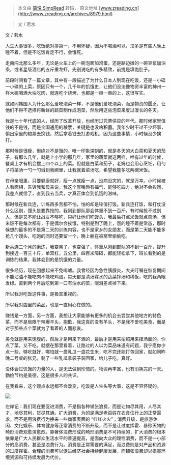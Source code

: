 > 本文由 [简悦 SimpRead](http://ksria.com/simpread/) 转码， 原文地址 [www.zreading.cn](http://www.zreading.cn/archives/8979.html)

> 文 / 若水

文 / 若水

人生大事很多，吃饭绝对排第一，不用怀疑，因为不喝酒可以，顶多是有些人晚上睡不着，但是不吃饭肯定不行，会饿死。

走南闯北那么多年，无论是火车上的一碗泡面加鸡蛋，还是路边摊的一碗豆浆加油条，或者星级酒店的五斤重龙虾，先别说吃的有多精致，前提是填饱肚子。

前段时间看了一篇文章，其中有一段描述了为什么日本人到现在吃饭，还是一小碟一小碟的上菜，原因只有一个，几千年的饥饿史，让他们没法像物资丰富的神州一样大碗喝酒大块吃肉，就连吃个烧烤，也都是一串一串的上，这很写实。

就如同韩国人为什么那么爱吃泡菜一样，不是他们爱吃泡菜，而是物资的匮乏，让他们不得不选择将新鲜的蔬菜制作成泡菜，然后用这些泡菜来度过漫长的冬天。

我是七十年代底的人，经历了改革开放，也经历过凭票供应的年代。那时候家里值钱的不是钱，而是全国通用的粮票，关键是也没啥积蓄。我年少时干过不少坏事，偷出家里的粮票去换钱，然后拿着钱去打游戏机，因为这些事情，小时候没少挨打。

那时候是很瘦，但绝对不是饿的。唯一印象深刻的，就是冬天的大白菜和夏天的茄子，有那么几年，就是上小学的那几年，家里的蔬菜就这两样，唯有过年的时候，餐桌上才有机会摆上四个以上的菜。但就是白菜和茄子，老妈也会用心烹饪，用勺子将菜汤一勺一勺舀到我碗里，让我就着菜汤吃，希望我能多吃两碗米饭。

在母亲眼里，只要健康就好，瘦一点就瘦一点，没病没灾的，就是万幸。小时候被人看面相，告诉我和母亲说，我这个厚嘴唇有福气，能够吃四方，绝对不会挨饿，我差点就信了，直到我去当兵，才真正体会到饥饿的滋味。

那时候在新兵连，训练再多苦都不怕，怕的却是轮值打饭。新兵连打饭，和打仗没什么区别，馒头是要靠抢的，我刚到部队那会体重不到一百斤，有时候抢不过别人，但是又不能让战友不够吃，只好让他们吃馒头，我最后打点米饭就点菜汤，但米饭不是每次都有，于是偶尔会挨饿，特别是到了晚上，饿的睡不着是常态，那时候想的最多的不是第二天的训练内容，也不是家乡的女朋友，而是第二天能不能多抢几个馒头，吃饱的同时还要留一个，晚上躺在被窝里偷偷吃。

新兵连三个月的磨炼，我变黑了，也变强了，体重从刚到部队的不到一百斤，提升到接近一百三十斤，单双杠，五公里，四百米障碍，都能轻松拿下，班长看到的是训练的结果，我体会到的是饥饿的力量。

很多经历，现在回想起来不免唏嘘。我曾经因为急性胰腺炎，大夫叮嘱在恢复期间不能沾油不能吃肉不能吃鸡蛋，每天都是清汤寡水的蔬菜拌汤和稀饭，吃的我两眼发绿。直到两个月后吃到第一口有油水的菜，眼泪差点掉下来。

所以我对吃饭这件事，是极其重视的。

所以我对店里的菜品，也是一直用心在做的。

赚钱是一方面，另一方面，我想让大家能够有更多的机会去尝尝其他地方的特色菜，而不是局限于辣爆羊头，抱歉，我这真的没有羊头，不是我不爱吃美食，而是对于那些点个菜就为了看着的人而悲哀。

美食就是用来饱腹的，然后才是用来下酒的，最后才是用来拍照用来撑场面的。你点了菜，又不吃，就摆在那里看着，让路过的人以为菜品味道有问题，我宁愿你少点一些，够吃就好，哪怕就一盘乳瓜一盘花生米，吃不完还能打包回家，就如同昨晚二号桌的张兄，剩了一些乳瓜拿袋子装回家，给儿子吃，真好。

没体会过饥饿的力量的人，是无法做到珍惜的。物资再丰富，也有消耗完的一天。勤俭节约是美德，这是很多人的共识。

在我看来，这个观点永远都不会改变，吃饭是人生头等大事，这是不容怀疑的。

![](http://www.zreading.cn/wp-content/uploads/2023/03/2023-03-06_200919.jpg)

左岸记：我们现在要促进消费，不是指各种铺张浪费，而是让物尽其用，人尽其才，地尽其利，货尽其通。扩大消费，为的是满足老百姓在衣食住行上的正常需求，而不是用浪费行为换来一些商家表面的 “红红火火”；消费升级，是旅游休闲、文化娱乐、体育健身等正常消费的不断升级，而不是让过度挥霍、暴殄天物的畸形消费观愈演愈烈。靠奢侈浪费形成的畸形消费是不可持续的，扩大消费的根本依靠是广大人民群众生活水平的普遍提高，是面向大众的理性消费，而不是一小部分的高消费，甚至是浪费行为。消费是正常需要的满足，而浪费则是对产品和资源的过度挥霍。合理的消费可以促进经济社会持续健康发展，而铺张浪费却以损害环境资源和可持续发展为代价。